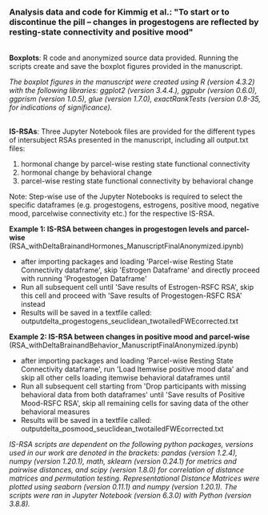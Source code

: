### **Analysis data and code for Kimmig et al.: "To start or to discontinue the pill – changes in progestogens are reflected by resting-state connectivity and positive mood"**

<br>**Boxplots**: R code and anonymized source data provided. Running the scripts create and save the boxplot figures provided in the manuscript.

*The boxplot figures in the manuscript were created using R (version 4.3.2) with the following libraries: ggplot2 (version 3.4.4.), ggpubr (version 0.6.0), ggprism (version 1.0.5), glue (version 1.7.0), exactRankTests (version  0.8-35, for indications of significance).* 

<br>**IS-RSAs**: Three Jupyter Notebook files are provided for the different types of intersubject RSAs presented in the manuscript, including all output.txt files: 
1) hormonal change by parcel-wise resting state functional connectivity
2) hormonal change by behavioral change
3) parcel-wise resting state functional connectivity by behavioral change

Note: Step-wise use of the Jupyter Notebooks is required to select the specific dataframes (e.g. progestogens, estrogens, positive mood, negative mood, parcelwise connectivity etc.) for the respective IS-RSA. 

**Example 1: IS-RSA between changes in progestogen levels and parcel-wise** (RSA_withDeltaBrainandHormones_ManuscriptFinalAnonymized.ipynb)
- after importing packages and loading 'Parcel-wise Resting State Connectivity dataframe', skip 'Estrogen Dataframe' and directly proceed with running 'Progestogen Dataframe'
- Run all subsequent cell until 'Save results of Estrogen-RSFC RSA', skip this cell and proceed with 'Save results of Progestogen-RSFC RSA' instead
- Results will be saved in a textfile called: outputdelta_progestogens_seuclidean_twotailedFWEcorrected.txt

**Example 2: IS-RSA between changes in positive mood and parcel-wise** (RSA_withDeltaBrainandBehavior_ManuscriptFinalAnonymized.ipynb)
-  after importing packages and loading 'Parcel-wise Resting State Connectivity dataframe', run 'Load Itemwise positive mood data' and skip all other cells loading itemwise behavioral dataframes until
-  Run all subsequent cell starting from 'Drop participants with missing behavioral data from both dataframes' until 'Save results of Positive Mood-RSFC RSA', skip all remaining cells for saving data of the other behavioral measures
-  Results will be saved in a textfile called: outputdelta_posmood_seuclidean_twotailedFWEcorrected.txt

*IS-RSA scripts are dependent on the following python packages, versions used in our work are denoted in the brackets: pandas (version 1.2.4), numpy (version 1.20.1), math, sklearn (version 0.24.1) for metrics and pairwise distances, and scipy (version 1.8.0) for correlation of distance matrices and permutation testing. Representational Distance Matrices were plotted using seaborn (version 0.11.1) and numpy (version 1.20.1). The scripts were ran in Jupyter Notebook (version 6.3.0) with Python (version 3.8.8).*
